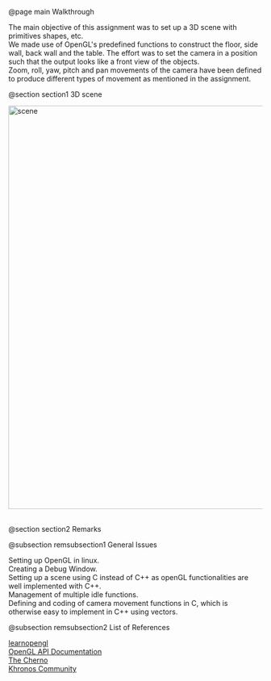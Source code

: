 @page main Walkthrough

The main objective of this assignment was to set up a 3D scene with primitives shapes, etc.<br>
We made use of OpenGL's predefined functions to construct the floor, side wall, back wall and the table.
The effort was to set the camera in a position such that the output looks like a front view of the objects.<br>
Zoom, roll, yaw, pitch and pan movements of the camera have been defined to produce different types of movement as mentioned in the assignment.<br>


@section section1 3D scene

<img src="teapot.png" alt="scene" width="800"/><br><br>

@section section2 Remarks

@subsection remsubsection1 General Issues

Setting up OpenGL in linux.<br>
Creating a Debug Window.<br>
Setting up a scene using C instead of C++ as openGL functionalities are well implemented with C++.<br>
Management of multiple idle functions.<br>
Defining and coding of camera movement functions in C, which is otherwise easy to implement in C++ using vectors.<br>

@subsection remsubsection2 List of References

<a href="https://learnopengl.com/">learnopengl</a><br>
<a href="https://docs.gl/">OpenGL API Documentation</a><br>
<a href="https://www.youtube.com/playlist?list=PLlrATfBNZ98foTJPJ_Ev03o2oq3-GGOS2">The Cherno</a><br>
<a href="https://community.khronos.org/login">Khronos Community</a><br>

